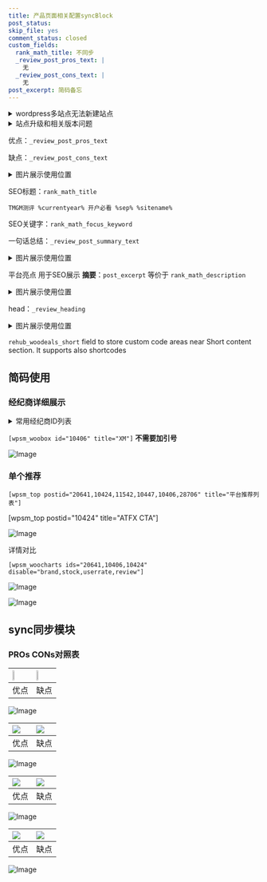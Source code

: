 ```yaml
---
title: 产品页面相关配置syncBlock
post_status: 
skip_file: yes
comment_status: closed
custom_fields:
  rank_math_title: 不同步
  _review_post_pros_text: |
    无
  _review_post_cons_text: |
    无
post_excerpt: 简码备忘
---
```

<details><summary>wordpress多站点无法新建站点</summary>

<li>和报错需要清理cookies一样的原因</li>
<li>wp-config.php里面<code>define( 'SUBDOMAIN_INSTALL', false );//子域名安装</code></li>
<li>新建子站点是用<code>define( 'SUBDOMAIN_INSTALL', true);//子域名安装</code> 完成以后，改成<code>false</code></li>
</details>

<details><summary>站点升级和相关版本问题</summary>

<p>wordpress：5.9.9
woocommerce：7.5.1
出现问题的地方：主题选项里面>><strong>Product layout >>compact style</strong></p>
<p>如何出现没有用过的字段 导致无法保存。先导出配置 然后进行修改，后面再次恢复即可。</p>
<p>出现部分字段无法显示时，需要返回默认布局后，对产品进行保存就好了。</p>
<p></p>
</details>

优点：`_review_post_pros_text`

缺点：`_review_post_cons_text`

<details><summary>图片展示使用位置</summary>

<img src="https://prod-files-secure.s3.us-west-2.amazonaws.com/39ed1227-6d7d-4570-be36-9ccd4a2c4241/f51d3d83-55d4-4bdf-9604-f37ec77ab556/Untitled.png?X-Amz-Algorithm=AWS4-HMAC-SHA256&X-Amz-Content-Sha256=UNSIGNED-PAYLOAD&X-Amz-Credential=ASIAZI2LB466YKMAXNDD%2F20251028%2Fus-west-2%2Fs3%2Faws4_request&X-Amz-Date=20251028T105518Z&X-Amz-Expires=3600&X-Amz-Security-Token=IQoJb3JpZ2luX2VjEAIaCXVzLXdlc3QtMiJHMEUCIQDRO%2F7mGdJL0MzD7b4m3vPYfTews%2FVxxhjzEthYdKimdQIgc%2F0soIkzaTAuyO0VtkqA68X9TOBC2dXazPG2qz4JC%2FkqiAQIu%2F%2F%2F%2F%2F%2F%2F%2F%2F%2F%2FARAAGgw2Mzc0MjMxODM4MDUiDDdKO5hscZ1a2lwTFircA2d5C3bV6Co9n3dPux6jfrQjgBUTpuZuACcOL4nyleqhmuuu%2BvXw%2FSvm%2BgFGCYFbNZe1cacrlKx98Pddltu2JrSOpZOPdC1H%2BjCuuz1d%2BOVwX6DUTnSZcW2edPzr7l%2Fj2oXG%2B1dquUf%2FyDB5HCKBjPYL8wa9%2Bpa%2BJnn519N3Kpw%2Bg9mtFbiP9nJ5ItCgm5DHS5WSl1KpvVaPQAoaC9V1LWMGbnvF2wbc7tiQvicF5I8fe7YAUWaGoaoVtikOYorf%2B%2BI06j29fqNV%2FHkPTq75lFDoZVDRkJTvHruf987AmD4HgYCfNZM4kh7CUhCdDzfJyDyR1n0bSYKhuLJ3YBiTYnLJf0MTpG6aukjSA146BQe67DFLOhuBMOQplMbd8Ll7Ff2QS469N2Q11vBNlpbYfUmVR1%2FDVW47Exr7peZOu4MTHBa0O7WbGDaVRA8SUQG7TsVUliezmQW9uuiyPrGrRqh%2FdCVrigcPOvWg%2BUWZUDXhVXF1O4qKM949WEpcJzMouxurEh6Ts8tJRsDJn1TeqwErONwYzs058eC5S%2Fc89NL2GNF2tQNlWgtTy6PM0CxB5lDobDW4QJiC%2F9ynERINFe8mTezYWRLySr6ontgdcgvsu3rKxjvSXITGU8BfMN2ngsgGOqUBFFLelcen3BvCpRq6EnTQd7rQyyCs8rlL6LT8akYfmd34vu%2BLtzA5CmDN9NF2bUfU9DwJJlIYxI3XQwkD4cbR3paMCwjif6a8YGGo0o7%2BlDqelPX8ZS3c1zM5VEO%2FRr5YCOQfXtCwMACbAw4kiyUwadNV0VrWgr2HZX6EYruSl1mbXlqcILgURJK4VuNYqGM82%2B7tZGjzoCU7REhdxkCwbGujaG3i&X-Amz-Signature=3b588010b5cdda052c0f6037b45f203035ddae7ec7c5af737c1b330c8b3dbbf7&X-Amz-SignedHeaders=host&x-amz-checksum-mode=ENABLED&x-id=GetObject" alt="Image">
</details>

SEO标题：`rank_math_title`

`TMGM测评 %currentyear% 开户必看 %sep% %sitename%`

SEO关键字：`rank_math_focus_keyword`

一句话总结：`_review_post_summary_text`

<details><summary>图片展示使用位置</summary>

<img src="https://prod-files-secure.s3.us-west-2.amazonaws.com/39ed1227-6d7d-4570-be36-9ccd4a2c4241/4b96a922-296c-4f4e-8630-d1c870cbce01/Untitled.png?X-Amz-Algorithm=AWS4-HMAC-SHA256&X-Amz-Content-Sha256=UNSIGNED-PAYLOAD&X-Amz-Credential=ASIAZI2LB4667WO7XBIR%2F20251028%2Fus-west-2%2Fs3%2Faws4_request&X-Amz-Date=20251028T105518Z&X-Amz-Expires=3600&X-Amz-Security-Token=IQoJb3JpZ2luX2VjEAIaCXVzLXdlc3QtMiJHMEUCICCD7dP2Va%2FKiVdIK0DSTjFEaaU3oXp6nVwDiCf4ayPrAiEAsYtC1RHLktHZLIRV6qec4IcKpD0BnqNt6ZIYqwJlUTMqiAQIu%2F%2F%2F%2F%2F%2F%2F%2F%2F%2F%2FARAAGgw2Mzc0MjMxODM4MDUiDDnCD8nsw%2BJSMRFTHyrcA1lo0tpHiXEJXC3bQofRNomb4tDCSUfZpxQETuvCVyGax8kxAb3oHClRJTAx1agDlhGqQtirXTslHZxld6JN5xGx7jF96S9%2Fa4MIst7%2BSvnZHD%2F478H7uuqAHZnZfZUZF%2F%2BJvNGUKpLIBhWMxX7bQNoX7gpGvOZOyn51ZBuQyH8G7Ga2SkD1Kqa3iopVoXzfdwz2Az7cJf06DOI%2BpVgcbg5dX5JawO26Qgkn7Ad27I7Evz8tbV7YXBgydBtlLH992RGYizG%2BNtIJcQgeIsbDQcq5Ep%2Bwg9DiNKFN4rbrysJjmpRh%2F9cOA5EffUXEVFTATqJmq1f8B1lciKvEe68CHwY0uHFddQIHGcSyN9Lho9jOiv4%2BiNR9LXOZXciASjy0f59NXFsFHt%2BQzYivVfKhxyjDtInJjQAxqucUzti9QibMAZVC%2BRacaMaSQwPoIgfQzTWmQAbhQAqL%2F1j7yoFlSCB11zSXEoGCmR8I27%2FDhPD5uJquIZpbKUEimU3BvkDPNG4UwQvQW32ZgFmcyDx3u528yP5zvbNFWyQrmOSOhIo5E12Rr56RNiJKbk8khF%2FRH2EnWmIB5olZ5%2FjsDmKjUUEm97P5k6mfxm%2B59iJoBKYBbjLhs%2F9yhmdBJRHxMMSngsgGOqUBuN%2FlOUazw%2FgvmMz6ThpTNGCsyAbCiEIqC4SPdUZ8DzD3qBpW73gZuOTVeArgGAfF%2FXz36Nm2DScY7nwVyUNb4AfMuFrq62M1dqwJLnhxiLzn%2BOEkQbuyWxKUzeNHNCalzCMFp9KSBQ1dDX9Hc%2BS5zBOCi2hycg4XDqUTYzDEhCeTRlV17JOKx2OwEJWTWJ1UVNJt8ma7fYmsMeaMYUP7TRtnKbOD&X-Amz-Signature=ae00a65c0729b6f5be427089988a8c4e77b3cb8c7d09ed3adac16e1326e2be3e&X-Amz-SignedHeaders=host&x-amz-checksum-mode=ENABLED&x-id=GetObject" alt="Image">
</details>

平台亮点 用于SEO展示 **摘要**：`post_excerpt`  等价于 `rank_math_description`

<details><summary>图片展示使用位置</summary>

<img src="https://prod-files-secure.s3.us-west-2.amazonaws.com/39ed1227-6d7d-4570-be36-9ccd4a2c4241/1ee11f63-b60a-4dfe-a7a7-d58ff23b5d88/Untitled.png?X-Amz-Algorithm=AWS4-HMAC-SHA256&X-Amz-Content-Sha256=UNSIGNED-PAYLOAD&X-Amz-Credential=ASIAZI2LB466RTAVM7I4%2F20251028%2Fus-west-2%2Fs3%2Faws4_request&X-Amz-Date=20251028T105519Z&X-Amz-Expires=3600&X-Amz-Security-Token=IQoJb3JpZ2luX2VjEAIaCXVzLXdlc3QtMiJHMEUCIAZESTyeFRQGhPBclTT5iJAsfifP1NtzJw2IYAxI%2FT89AiEAnYATBE%2FWUx2Tb7PQ4LuNZr8EDGEeLH1U1T%2FIGDvkbE8qiAQIu%2F%2F%2F%2F%2F%2F%2F%2F%2F%2F%2FARAAGgw2Mzc0MjMxODM4MDUiDEVsIWW4hc5FusX0LircA0TCd1cRuY5tCFA8Ir7SQOFRel2RK6RkbuSchMvOo%2FTmAJNit%2F20rR55aOwGI76epjlyT0%2BEpqshvFHyhEbNiy4BXo4bbat2Zh3HWFaJAIkiQQPCZJhYDXvlXIo4jDXbwuHNSMPpRtLXxxi2BHd%2BL%2Fu1ikE3mL5lzlvIz1nvsV9pyGjrf2fN%2FwmeVU6zhF1HVwWvHNf9ZEPkmflaHFnj9134DuumRn8DbXq5fTrTFXgpguhRuZh%2FTR89b03iIRt2Zzz3IbEOdBoE0Jx7R8%2FgrFvHd2fzUfN0F%2BYiMFZRzwKJKN%2FNySX53bErqPhJbIhw3s%2FCOmqTXeY5z%2F8CabUGMMFCt25pECZUGqXpsrFq08EM%2FiTQkgiqyUMAM9EhDamyvBdnqL536njDOoKrbEbOkqmNv%2FRHLWv215uwjv2ONi%2F1Ibg01FG%2BAxyBq%2FjiukA83Mc11Mx%2FioeqRweix5jAAsuX5Y4WiaUFhkVH3mk0cT1eyrDtS%2F7wxpfw0NIyHePrmR6cQPf2nDDpB3mVhTwWr5cG8kKu2gsWKZDUvMETi940vgzz6AVnLsleXs03FuItTnpwtpubT9xINbNgtWd8ehjnb4PmxwYpnR3jFW6hOYywY%2BHBtLXwc4szF312MNmngsgGOqUB38jwZ45gxNO1KckXwT0otxeM6en%2FJy9VmGQy8d0xXGCKQCRlzdzRhDSP%2BLI%2BNXVvRixRLNKIfgksQVmz%2FFJv%2FqGVfuBhtxQTvVpmdVAmGLFkP9nhkpW76XJIm0mY0sjRGnvKx28f6rDBb%2Fd%2Fm0JqejlRmIsgTCxt9tdlPwWnrAji5BY6H%2F9AqNKO88uAifRl1VeJHuVnhjP2cHlyfi%2BA%2FBwtSumU&X-Amz-Signature=e884d595d5cd225a46b1aa81116821bb4448e095d4a87dcc39ef5dfe77d2f465&X-Amz-SignedHeaders=host&x-amz-checksum-mode=ENABLED&x-id=GetObject" alt="Image">
<img src="https://prod-files-secure.s3.us-west-2.amazonaws.com/39ed1227-6d7d-4570-be36-9ccd4a2c4241/ad4118b5-78d8-4fbe-801e-3b29b5d99c01/Untitled.png?X-Amz-Algorithm=AWS4-HMAC-SHA256&X-Amz-Content-Sha256=UNSIGNED-PAYLOAD&X-Amz-Credential=ASIAZI2LB466RTAVM7I4%2F20251028%2Fus-west-2%2Fs3%2Faws4_request&X-Amz-Date=20251028T105519Z&X-Amz-Expires=3600&X-Amz-Security-Token=IQoJb3JpZ2luX2VjEAIaCXVzLXdlc3QtMiJHMEUCIAZESTyeFRQGhPBclTT5iJAsfifP1NtzJw2IYAxI%2FT89AiEAnYATBE%2FWUx2Tb7PQ4LuNZr8EDGEeLH1U1T%2FIGDvkbE8qiAQIu%2F%2F%2F%2F%2F%2F%2F%2F%2F%2F%2FARAAGgw2Mzc0MjMxODM4MDUiDEVsIWW4hc5FusX0LircA0TCd1cRuY5tCFA8Ir7SQOFRel2RK6RkbuSchMvOo%2FTmAJNit%2F20rR55aOwGI76epjlyT0%2BEpqshvFHyhEbNiy4BXo4bbat2Zh3HWFaJAIkiQQPCZJhYDXvlXIo4jDXbwuHNSMPpRtLXxxi2BHd%2BL%2Fu1ikE3mL5lzlvIz1nvsV9pyGjrf2fN%2FwmeVU6zhF1HVwWvHNf9ZEPkmflaHFnj9134DuumRn8DbXq5fTrTFXgpguhRuZh%2FTR89b03iIRt2Zzz3IbEOdBoE0Jx7R8%2FgrFvHd2fzUfN0F%2BYiMFZRzwKJKN%2FNySX53bErqPhJbIhw3s%2FCOmqTXeY5z%2F8CabUGMMFCt25pECZUGqXpsrFq08EM%2FiTQkgiqyUMAM9EhDamyvBdnqL536njDOoKrbEbOkqmNv%2FRHLWv215uwjv2ONi%2F1Ibg01FG%2BAxyBq%2FjiukA83Mc11Mx%2FioeqRweix5jAAsuX5Y4WiaUFhkVH3mk0cT1eyrDtS%2F7wxpfw0NIyHePrmR6cQPf2nDDpB3mVhTwWr5cG8kKu2gsWKZDUvMETi940vgzz6AVnLsleXs03FuItTnpwtpubT9xINbNgtWd8ehjnb4PmxwYpnR3jFW6hOYywY%2BHBtLXwc4szF312MNmngsgGOqUB38jwZ45gxNO1KckXwT0otxeM6en%2FJy9VmGQy8d0xXGCKQCRlzdzRhDSP%2BLI%2BNXVvRixRLNKIfgksQVmz%2FFJv%2FqGVfuBhtxQTvVpmdVAmGLFkP9nhkpW76XJIm0mY0sjRGnvKx28f6rDBb%2Fd%2Fm0JqejlRmIsgTCxt9tdlPwWnrAji5BY6H%2F9AqNKO88uAifRl1VeJHuVnhjP2cHlyfi%2BA%2FBwtSumU&X-Amz-Signature=96e7543b73be617c7b101f7bf53c267e2c00488f9fa076c1468608f6c7a4916a&X-Amz-SignedHeaders=host&x-amz-checksum-mode=ENABLED&x-id=GetObject" alt="Image">
<img src="https://prod-files-secure.s3.us-west-2.amazonaws.com/39ed1227-6d7d-4570-be36-9ccd4a2c4241/a38cf7c9-a79c-4b64-9e94-13589fe0758b/Untitled.png?X-Amz-Algorithm=AWS4-HMAC-SHA256&X-Amz-Content-Sha256=UNSIGNED-PAYLOAD&X-Amz-Credential=ASIAZI2LB466RTAVM7I4%2F20251028%2Fus-west-2%2Fs3%2Faws4_request&X-Amz-Date=20251028T105519Z&X-Amz-Expires=3600&X-Amz-Security-Token=IQoJb3JpZ2luX2VjEAIaCXVzLXdlc3QtMiJHMEUCIAZESTyeFRQGhPBclTT5iJAsfifP1NtzJw2IYAxI%2FT89AiEAnYATBE%2FWUx2Tb7PQ4LuNZr8EDGEeLH1U1T%2FIGDvkbE8qiAQIu%2F%2F%2F%2F%2F%2F%2F%2F%2F%2F%2FARAAGgw2Mzc0MjMxODM4MDUiDEVsIWW4hc5FusX0LircA0TCd1cRuY5tCFA8Ir7SQOFRel2RK6RkbuSchMvOo%2FTmAJNit%2F20rR55aOwGI76epjlyT0%2BEpqshvFHyhEbNiy4BXo4bbat2Zh3HWFaJAIkiQQPCZJhYDXvlXIo4jDXbwuHNSMPpRtLXxxi2BHd%2BL%2Fu1ikE3mL5lzlvIz1nvsV9pyGjrf2fN%2FwmeVU6zhF1HVwWvHNf9ZEPkmflaHFnj9134DuumRn8DbXq5fTrTFXgpguhRuZh%2FTR89b03iIRt2Zzz3IbEOdBoE0Jx7R8%2FgrFvHd2fzUfN0F%2BYiMFZRzwKJKN%2FNySX53bErqPhJbIhw3s%2FCOmqTXeY5z%2F8CabUGMMFCt25pECZUGqXpsrFq08EM%2FiTQkgiqyUMAM9EhDamyvBdnqL536njDOoKrbEbOkqmNv%2FRHLWv215uwjv2ONi%2F1Ibg01FG%2BAxyBq%2FjiukA83Mc11Mx%2FioeqRweix5jAAsuX5Y4WiaUFhkVH3mk0cT1eyrDtS%2F7wxpfw0NIyHePrmR6cQPf2nDDpB3mVhTwWr5cG8kKu2gsWKZDUvMETi940vgzz6AVnLsleXs03FuItTnpwtpubT9xINbNgtWd8ehjnb4PmxwYpnR3jFW6hOYywY%2BHBtLXwc4szF312MNmngsgGOqUB38jwZ45gxNO1KckXwT0otxeM6en%2FJy9VmGQy8d0xXGCKQCRlzdzRhDSP%2BLI%2BNXVvRixRLNKIfgksQVmz%2FFJv%2FqGVfuBhtxQTvVpmdVAmGLFkP9nhkpW76XJIm0mY0sjRGnvKx28f6rDBb%2Fd%2Fm0JqejlRmIsgTCxt9tdlPwWnrAji5BY6H%2F9AqNKO88uAifRl1VeJHuVnhjP2cHlyfi%2BA%2FBwtSumU&X-Amz-Signature=1262db83cb09c41a14fb05c8c2b57a39468763a9019c9b2e6e0ed4121a9c309b&X-Amz-SignedHeaders=host&x-amz-checksum-mode=ENABLED&x-id=GetObject" alt="Image">
<img src="https://prod-files-secure.s3.us-west-2.amazonaws.com/39ed1227-6d7d-4570-be36-9ccd4a2c4241/7da6fc1e-d2ac-42ae-8c75-cb5749aa18f6/Untitled.png?X-Amz-Algorithm=AWS4-HMAC-SHA256&X-Amz-Content-Sha256=UNSIGNED-PAYLOAD&X-Amz-Credential=ASIAZI2LB466RTAVM7I4%2F20251028%2Fus-west-2%2Fs3%2Faws4_request&X-Amz-Date=20251028T105519Z&X-Amz-Expires=3600&X-Amz-Security-Token=IQoJb3JpZ2luX2VjEAIaCXVzLXdlc3QtMiJHMEUCIAZESTyeFRQGhPBclTT5iJAsfifP1NtzJw2IYAxI%2FT89AiEAnYATBE%2FWUx2Tb7PQ4LuNZr8EDGEeLH1U1T%2FIGDvkbE8qiAQIu%2F%2F%2F%2F%2F%2F%2F%2F%2F%2F%2FARAAGgw2Mzc0MjMxODM4MDUiDEVsIWW4hc5FusX0LircA0TCd1cRuY5tCFA8Ir7SQOFRel2RK6RkbuSchMvOo%2FTmAJNit%2F20rR55aOwGI76epjlyT0%2BEpqshvFHyhEbNiy4BXo4bbat2Zh3HWFaJAIkiQQPCZJhYDXvlXIo4jDXbwuHNSMPpRtLXxxi2BHd%2BL%2Fu1ikE3mL5lzlvIz1nvsV9pyGjrf2fN%2FwmeVU6zhF1HVwWvHNf9ZEPkmflaHFnj9134DuumRn8DbXq5fTrTFXgpguhRuZh%2FTR89b03iIRt2Zzz3IbEOdBoE0Jx7R8%2FgrFvHd2fzUfN0F%2BYiMFZRzwKJKN%2FNySX53bErqPhJbIhw3s%2FCOmqTXeY5z%2F8CabUGMMFCt25pECZUGqXpsrFq08EM%2FiTQkgiqyUMAM9EhDamyvBdnqL536njDOoKrbEbOkqmNv%2FRHLWv215uwjv2ONi%2F1Ibg01FG%2BAxyBq%2FjiukA83Mc11Mx%2FioeqRweix5jAAsuX5Y4WiaUFhkVH3mk0cT1eyrDtS%2F7wxpfw0NIyHePrmR6cQPf2nDDpB3mVhTwWr5cG8kKu2gsWKZDUvMETi940vgzz6AVnLsleXs03FuItTnpwtpubT9xINbNgtWd8ehjnb4PmxwYpnR3jFW6hOYywY%2BHBtLXwc4szF312MNmngsgGOqUB38jwZ45gxNO1KckXwT0otxeM6en%2FJy9VmGQy8d0xXGCKQCRlzdzRhDSP%2BLI%2BNXVvRixRLNKIfgksQVmz%2FFJv%2FqGVfuBhtxQTvVpmdVAmGLFkP9nhkpW76XJIm0mY0sjRGnvKx28f6rDBb%2Fd%2Fm0JqejlRmIsgTCxt9tdlPwWnrAji5BY6H%2F9AqNKO88uAifRl1VeJHuVnhjP2cHlyfi%2BA%2FBwtSumU&X-Amz-Signature=ebd8c9213dd9b7ac436209a2dac1bf4f93671f7e7be7ca100003b44dc3d4dbc4&X-Amz-SignedHeaders=host&x-amz-checksum-mode=ENABLED&x-id=GetObject" alt="Image">
<img src="https://prod-files-secure.s3.us-west-2.amazonaws.com/39ed1227-6d7d-4570-be36-9ccd4a2c4241/7e97f40a-eaee-47f5-b2f9-475f96808fa7/Untitled.png?X-Amz-Algorithm=AWS4-HMAC-SHA256&X-Amz-Content-Sha256=UNSIGNED-PAYLOAD&X-Amz-Credential=ASIAZI2LB466RTAVM7I4%2F20251028%2Fus-west-2%2Fs3%2Faws4_request&X-Amz-Date=20251028T105519Z&X-Amz-Expires=3600&X-Amz-Security-Token=IQoJb3JpZ2luX2VjEAIaCXVzLXdlc3QtMiJHMEUCIAZESTyeFRQGhPBclTT5iJAsfifP1NtzJw2IYAxI%2FT89AiEAnYATBE%2FWUx2Tb7PQ4LuNZr8EDGEeLH1U1T%2FIGDvkbE8qiAQIu%2F%2F%2F%2F%2F%2F%2F%2F%2F%2F%2FARAAGgw2Mzc0MjMxODM4MDUiDEVsIWW4hc5FusX0LircA0TCd1cRuY5tCFA8Ir7SQOFRel2RK6RkbuSchMvOo%2FTmAJNit%2F20rR55aOwGI76epjlyT0%2BEpqshvFHyhEbNiy4BXo4bbat2Zh3HWFaJAIkiQQPCZJhYDXvlXIo4jDXbwuHNSMPpRtLXxxi2BHd%2BL%2Fu1ikE3mL5lzlvIz1nvsV9pyGjrf2fN%2FwmeVU6zhF1HVwWvHNf9ZEPkmflaHFnj9134DuumRn8DbXq5fTrTFXgpguhRuZh%2FTR89b03iIRt2Zzz3IbEOdBoE0Jx7R8%2FgrFvHd2fzUfN0F%2BYiMFZRzwKJKN%2FNySX53bErqPhJbIhw3s%2FCOmqTXeY5z%2F8CabUGMMFCt25pECZUGqXpsrFq08EM%2FiTQkgiqyUMAM9EhDamyvBdnqL536njDOoKrbEbOkqmNv%2FRHLWv215uwjv2ONi%2F1Ibg01FG%2BAxyBq%2FjiukA83Mc11Mx%2FioeqRweix5jAAsuX5Y4WiaUFhkVH3mk0cT1eyrDtS%2F7wxpfw0NIyHePrmR6cQPf2nDDpB3mVhTwWr5cG8kKu2gsWKZDUvMETi940vgzz6AVnLsleXs03FuItTnpwtpubT9xINbNgtWd8ehjnb4PmxwYpnR3jFW6hOYywY%2BHBtLXwc4szF312MNmngsgGOqUB38jwZ45gxNO1KckXwT0otxeM6en%2FJy9VmGQy8d0xXGCKQCRlzdzRhDSP%2BLI%2BNXVvRixRLNKIfgksQVmz%2FFJv%2FqGVfuBhtxQTvVpmdVAmGLFkP9nhkpW76XJIm0mY0sjRGnvKx28f6rDBb%2Fd%2Fm0JqejlRmIsgTCxt9tdlPwWnrAji5BY6H%2F9AqNKO88uAifRl1VeJHuVnhjP2cHlyfi%2BA%2FBwtSumU&X-Amz-Signature=33dd328bffa5e82ea9bc06e7c3cc2eb1e69748d96bcf25266d5f09fbc6387deb&X-Amz-SignedHeaders=host&x-amz-checksum-mode=ENABLED&x-id=GetObject" alt="Image">
</details>

head：`_review_heading`

<details><summary>图片展示使用位置</summary>

<img src="https://prod-files-secure.s3.us-west-2.amazonaws.com/39ed1227-6d7d-4570-be36-9ccd4a2c4241/3a4650ad-9887-415c-889a-edd51fa54f27/Untitled.png?X-Amz-Algorithm=AWS4-HMAC-SHA256&X-Amz-Content-Sha256=UNSIGNED-PAYLOAD&X-Amz-Credential=ASIAZI2LB466TKEM3CPN%2F20251028%2Fus-west-2%2Fs3%2Faws4_request&X-Amz-Date=20251028T105520Z&X-Amz-Expires=3600&X-Amz-Security-Token=IQoJb3JpZ2luX2VjEAIaCXVzLXdlc3QtMiJHMEUCIA0jXzbzcFQgd6EyKOYJr2VDCyLa1LRQExGluiJGHDJeAiEA1tkUzHSMZ1VuAaZgy2U%2F8b3dXnsPz2mSBJEYS9KjIMQqiAQIu%2F%2F%2F%2F%2F%2F%2F%2F%2F%2F%2FARAAGgw2Mzc0MjMxODM4MDUiDL1wydbJ6HdZ6ah3cCrcAwhk4AA%2Bl0r2VqFXLiArj2mDAHEPP%2FQ%2Bkd%2F86QmWZJUlxZFCOyughLjCTq4LB36IPWbKPzQFMBxvMqeiIkXXGyjm6Z5kiJ7dfk9qQGiEbdun%2FOWDwaQcz691Jm3g%2FA70EiXbF42yUzXBhIIrnq0xLMHcHkjgIE4yOM3whPV%2Fx56gaIBVftkZ0V99L0IMgcUOuQok4qIOiyVODqZ7TgtZfcRaDt5QcD7XJFFK7Lk6kb5CqwXyikh5CyZZwpQN9PTwCHak4vG6E3wbv53TluLK%2Bb7Vv7anwQycQLgj1A4qJQfycxwsGm0r3Fv735Z9dzbc%2F5dVwmsvmHgDcDN4ODirkhtwBhciJga%2FVYeeCujWBzWOvMFKh9JXJMLY83axrIiJGz23s6zRSsWjy%2BM9BU2GeDMoI0wjILZdLcbs9NRB8rqbJvzN33AUW92Ka7vIfzhWQax8OZneK0D3Ptz%2F3lXTjDu%2BtUA8R%2FTddWSRdm0BhBveysoBqTWyoa10f0WqV8wXRr2%2BdHDgHxn7%2BSw%2FhgLhilalTc680LOZS4eXSmrDwJGaYr6jwIAn6Eg%2BaXw3Fj3tbiuVbQYJBFOg2iA5ie9L%2BsL57QRUyDwwJ0Rk0F%2FKbnOYcGMmSPglnIw5FqX3MMSngsgGOqUBk8Gcw2%2BVyU8I%2B2C%2BQ6d4cZdmGDb9XfQCzWIM%2BlRb3oy9w%2BoFlhvPmXWkCJEJ%2BwiaM69AqMryVgLdoKGBQz69FLDAJAy6FnfvcctPc1%2FXh1IGaf6ZKmnb1qtJ%2FEOXIho3Coj7AZsaFkmUfqTgzhij5RsyGXcBkOQ3%2BMknmcp8T7uRCtTO2cO8Ru97fHMDO3lSPlE2Gr8TzJj4jUcWik2IfdT1SMzy&X-Amz-Signature=cabcadb06481276b1db505897e104646275bce4e76ce993ebcc1fdba900e6d11&X-Amz-SignedHeaders=host&x-amz-checksum-mode=ENABLED&x-id=GetObject" alt="Image">
</details>

`rehub_woodeals_short`	field to store custom code areas near Short content section. It supports also shortcodes



## 简码使用

### 经纪商详细展示

<details><summary>常用经纪商ID列表</summary>

<pre><code class="php">嘉盛 ===> 20641  [wpsm_woobox id="20641" title="嘉盛"]
易信easymarkets ===> 11542  [wpsm_woobox id="11542" title="易信easymarkets"]
ATFX外汇 ===> 10424  [wpsm_woobox id="10424" title="ATFX"]
XM ===> 10406  [wpsm_woobox id="10406" title="XM"]
TMGM ===> 29622  [wpsm_woobox id="29622" title="TMGM"]
HYCM ===> 10447  [wpsm_woobox id="10447" title="HYCM"]
fpmarkets澳福外汇 ===> 20639  [wpsm_woobox id="20639" title="fpmarkets澳福外汇"]</code></pre>
</details>

`[wpsm_woobox id="10406" title="XM"]` **不需要加引号**

![Image](https://prod-files-secure.s3.us-west-2.amazonaws.com/39ed1227-6d7d-4570-be36-9ccd4a2c4241/4f898f9d-0fa7-4e43-acd3-ac6bc7be575a/Untitled.png?X-Amz-Algorithm=AWS4-HMAC-SHA256&X-Amz-Content-Sha256=UNSIGNED-PAYLOAD&X-Amz-Credential=ASIAZI2LB466ZUNV5VP2%2F20251028%2Fus-west-2%2Fs3%2Faws4_request&X-Amz-Date=20251028T105516Z&X-Amz-Expires=3600&X-Amz-Security-Token=IQoJb3JpZ2luX2VjEAIaCXVzLXdlc3QtMiJGMEQCIEflSsFiCIq%2BrNh7F9Wt6WTzEBNZcdoOK4EVBNrk6l2zAiARApWdAzfMzjIOUdKb6tD6V3PZ7RJh0rKjneoBTRYcNiqIBAi7%2F%2F%2F%2F%2F%2F%2F%2F%2F%2F8BEAAaDDYzNzQyMzE4MzgwNSIMXeRi7%2F%2FqUPOz0eePKtwD49mPtrEFQB5RNaL%2Ft75XWmt%2F75HVANW3qk60GXIEqds5LzGVtHy9Yof9x3HZc29FmtP14QjgztnS%2BRqazSL4Hhp3rbvLWVNb040jolS7LGALVb3VzJ9Av8oHcc4S4kKRyiNeHE3%2FI4iWIAE1ttx%2FoIvhwwRIzLDuTCLAdXli1oSYcRRmk8SWKWzLm6e%2FFIOwKpC2lFSROj7LB%2F0JCs98%2Bv5Wjq6yZg07EiXXXr4gqccywS4YyjpPrHPDw42eXE4gGz9xRPczkr5wKVGql8EtmcBvL1Cv87w%2Fns%2FvdtiBq94D2RFVmeyvMOubbpMc%2FobM8f12YAcss8wac0FfLS6ECC43ItPrLj7bwQgRrOmOsjZiS1W2AcmE%2B2TYjeMP1jzTwyHLehNMmA%2FlaJTfbxV8iYhcKNbynKLs7rand%2F3HoleeR1TExGyjm05oT%2FOdYpv0N%2F5gdcE5EIZfE5%2FRQagKAjIGjcVsz%2BgWWpiFU01Ak6DtKN69xLHXmMfiWXNgaHnyI0M3OKuOOaVbcvTP%2Fwiv9Ia0l9aho14rh9x%2BvuwyweBh8d8sxcbqCX5pb%2BBQisSEaflDQ60NHCi5cZZR1gYqlypLTq2NhDYIH%2FJ8FQtYt%2BvLYr4leIwQDaNPst0w4qeCyAY6pgH41bC%2B0u9EUQ2V4vUKrl0BmZLJ8MkpZOXz8BS2ZjqW0xOKlx6KFmwAQfYKiuss4Zxm3RbJ5QaK7mJ6iS4C5LJrCj4w0ePNC9MrovRQFQTGNhk7GTS8yvrwd9DOKcVZcRA%2FP5Fq2geKJscXpExeOZ3Ukz3oDEcZ854ErkujLNMGC%2FDhVUXviCT7T%2F9ODw7cM3qXdcRGSU7WIIB1yL2JlaJyjSycFQcr&X-Amz-Signature=e2180f57a36f79f9bda547f70aac13a9f7badd7875bc3bda1443b2fa3238730b&X-Amz-SignedHeaders=host&x-amz-checksum-mode=ENABLED&x-id=GetObject)

### 单个推荐
`[wpsm_top postid="20641,10424,11542,10447,10406,28706" title="平台推荐列表"]`

[wpsm_top postid="10424" title="ATFX CTA"]

![Image](https://prod-files-secure.s3.us-west-2.amazonaws.com/39ed1227-6d7d-4570-be36-9ccd4a2c4241/5ac620dc-51a8-48b6-b55d-91f47299193c/Untitled.png?X-Amz-Algorithm=AWS4-HMAC-SHA256&X-Amz-Content-Sha256=UNSIGNED-PAYLOAD&X-Amz-Credential=ASIAZI2LB466ZUNV5VP2%2F20251028%2Fus-west-2%2Fs3%2Faws4_request&X-Amz-Date=20251028T105516Z&X-Amz-Expires=3600&X-Amz-Security-Token=IQoJb3JpZ2luX2VjEAIaCXVzLXdlc3QtMiJGMEQCIEflSsFiCIq%2BrNh7F9Wt6WTzEBNZcdoOK4EVBNrk6l2zAiARApWdAzfMzjIOUdKb6tD6V3PZ7RJh0rKjneoBTRYcNiqIBAi7%2F%2F%2F%2F%2F%2F%2F%2F%2F%2F8BEAAaDDYzNzQyMzE4MzgwNSIMXeRi7%2F%2FqUPOz0eePKtwD49mPtrEFQB5RNaL%2Ft75XWmt%2F75HVANW3qk60GXIEqds5LzGVtHy9Yof9x3HZc29FmtP14QjgztnS%2BRqazSL4Hhp3rbvLWVNb040jolS7LGALVb3VzJ9Av8oHcc4S4kKRyiNeHE3%2FI4iWIAE1ttx%2FoIvhwwRIzLDuTCLAdXli1oSYcRRmk8SWKWzLm6e%2FFIOwKpC2lFSROj7LB%2F0JCs98%2Bv5Wjq6yZg07EiXXXr4gqccywS4YyjpPrHPDw42eXE4gGz9xRPczkr5wKVGql8EtmcBvL1Cv87w%2Fns%2FvdtiBq94D2RFVmeyvMOubbpMc%2FobM8f12YAcss8wac0FfLS6ECC43ItPrLj7bwQgRrOmOsjZiS1W2AcmE%2B2TYjeMP1jzTwyHLehNMmA%2FlaJTfbxV8iYhcKNbynKLs7rand%2F3HoleeR1TExGyjm05oT%2FOdYpv0N%2F5gdcE5EIZfE5%2FRQagKAjIGjcVsz%2BgWWpiFU01Ak6DtKN69xLHXmMfiWXNgaHnyI0M3OKuOOaVbcvTP%2Fwiv9Ia0l9aho14rh9x%2BvuwyweBh8d8sxcbqCX5pb%2BBQisSEaflDQ60NHCi5cZZR1gYqlypLTq2NhDYIH%2FJ8FQtYt%2BvLYr4leIwQDaNPst0w4qeCyAY6pgH41bC%2B0u9EUQ2V4vUKrl0BmZLJ8MkpZOXz8BS2ZjqW0xOKlx6KFmwAQfYKiuss4Zxm3RbJ5QaK7mJ6iS4C5LJrCj4w0ePNC9MrovRQFQTGNhk7GTS8yvrwd9DOKcVZcRA%2FP5Fq2geKJscXpExeOZ3Ukz3oDEcZ854ErkujLNMGC%2FDhVUXviCT7T%2F9ODw7cM3qXdcRGSU7WIIB1yL2JlaJyjSycFQcr&X-Amz-Signature=9baa9fc78ec13100bd289f822a44bbe5ae8fa4e8c7a2c7eec7090d802abf61b8&X-Amz-SignedHeaders=host&x-amz-checksum-mode=ENABLED&x-id=GetObject)

详情对比

`[wpsm_woocharts ids="20641,10406,10424" disable="brand,stock,userrate,review"]`

![Image](https://prod-files-secure.s3.us-west-2.amazonaws.com/39ed1227-6d7d-4570-be36-9ccd4a2c4241/bf3ba45f-b9f3-4295-8aef-b4a495fd25f4/Untitled.png?X-Amz-Algorithm=AWS4-HMAC-SHA256&X-Amz-Content-Sha256=UNSIGNED-PAYLOAD&X-Amz-Credential=ASIAZI2LB466ZUNV5VP2%2F20251028%2Fus-west-2%2Fs3%2Faws4_request&X-Amz-Date=20251028T105516Z&X-Amz-Expires=3600&X-Amz-Security-Token=IQoJb3JpZ2luX2VjEAIaCXVzLXdlc3QtMiJGMEQCIEflSsFiCIq%2BrNh7F9Wt6WTzEBNZcdoOK4EVBNrk6l2zAiARApWdAzfMzjIOUdKb6tD6V3PZ7RJh0rKjneoBTRYcNiqIBAi7%2F%2F%2F%2F%2F%2F%2F%2F%2F%2F8BEAAaDDYzNzQyMzE4MzgwNSIMXeRi7%2F%2FqUPOz0eePKtwD49mPtrEFQB5RNaL%2Ft75XWmt%2F75HVANW3qk60GXIEqds5LzGVtHy9Yof9x3HZc29FmtP14QjgztnS%2BRqazSL4Hhp3rbvLWVNb040jolS7LGALVb3VzJ9Av8oHcc4S4kKRyiNeHE3%2FI4iWIAE1ttx%2FoIvhwwRIzLDuTCLAdXli1oSYcRRmk8SWKWzLm6e%2FFIOwKpC2lFSROj7LB%2F0JCs98%2Bv5Wjq6yZg07EiXXXr4gqccywS4YyjpPrHPDw42eXE4gGz9xRPczkr5wKVGql8EtmcBvL1Cv87w%2Fns%2FvdtiBq94D2RFVmeyvMOubbpMc%2FobM8f12YAcss8wac0FfLS6ECC43ItPrLj7bwQgRrOmOsjZiS1W2AcmE%2B2TYjeMP1jzTwyHLehNMmA%2FlaJTfbxV8iYhcKNbynKLs7rand%2F3HoleeR1TExGyjm05oT%2FOdYpv0N%2F5gdcE5EIZfE5%2FRQagKAjIGjcVsz%2BgWWpiFU01Ak6DtKN69xLHXmMfiWXNgaHnyI0M3OKuOOaVbcvTP%2Fwiv9Ia0l9aho14rh9x%2BvuwyweBh8d8sxcbqCX5pb%2BBQisSEaflDQ60NHCi5cZZR1gYqlypLTq2NhDYIH%2FJ8FQtYt%2BvLYr4leIwQDaNPst0w4qeCyAY6pgH41bC%2B0u9EUQ2V4vUKrl0BmZLJ8MkpZOXz8BS2ZjqW0xOKlx6KFmwAQfYKiuss4Zxm3RbJ5QaK7mJ6iS4C5LJrCj4w0ePNC9MrovRQFQTGNhk7GTS8yvrwd9DOKcVZcRA%2FP5Fq2geKJscXpExeOZ3Ukz3oDEcZ854ErkujLNMGC%2FDhVUXviCT7T%2F9ODw7cM3qXdcRGSU7WIIB1yL2JlaJyjSycFQcr&X-Amz-Signature=8765ebe595ad14747a9e2e07af78dd54b4414aad78021fc01e4de2e404a0fa5d&X-Amz-SignedHeaders=host&x-amz-checksum-mode=ENABLED&x-id=GetObject)

![Image](https://prod-files-secure.s3.us-west-2.amazonaws.com/39ed1227-6d7d-4570-be36-9ccd4a2c4241/30bc56ef-f383-4b48-9768-2ebc9e436ec0/Untitled.png?X-Amz-Algorithm=AWS4-HMAC-SHA256&X-Amz-Content-Sha256=UNSIGNED-PAYLOAD&X-Amz-Credential=ASIAZI2LB466ZUNV5VP2%2F20251028%2Fus-west-2%2Fs3%2Faws4_request&X-Amz-Date=20251028T105516Z&X-Amz-Expires=3600&X-Amz-Security-Token=IQoJb3JpZ2luX2VjEAIaCXVzLXdlc3QtMiJGMEQCIEflSsFiCIq%2BrNh7F9Wt6WTzEBNZcdoOK4EVBNrk6l2zAiARApWdAzfMzjIOUdKb6tD6V3PZ7RJh0rKjneoBTRYcNiqIBAi7%2F%2F%2F%2F%2F%2F%2F%2F%2F%2F8BEAAaDDYzNzQyMzE4MzgwNSIMXeRi7%2F%2FqUPOz0eePKtwD49mPtrEFQB5RNaL%2Ft75XWmt%2F75HVANW3qk60GXIEqds5LzGVtHy9Yof9x3HZc29FmtP14QjgztnS%2BRqazSL4Hhp3rbvLWVNb040jolS7LGALVb3VzJ9Av8oHcc4S4kKRyiNeHE3%2FI4iWIAE1ttx%2FoIvhwwRIzLDuTCLAdXli1oSYcRRmk8SWKWzLm6e%2FFIOwKpC2lFSROj7LB%2F0JCs98%2Bv5Wjq6yZg07EiXXXr4gqccywS4YyjpPrHPDw42eXE4gGz9xRPczkr5wKVGql8EtmcBvL1Cv87w%2Fns%2FvdtiBq94D2RFVmeyvMOubbpMc%2FobM8f12YAcss8wac0FfLS6ECC43ItPrLj7bwQgRrOmOsjZiS1W2AcmE%2B2TYjeMP1jzTwyHLehNMmA%2FlaJTfbxV8iYhcKNbynKLs7rand%2F3HoleeR1TExGyjm05oT%2FOdYpv0N%2F5gdcE5EIZfE5%2FRQagKAjIGjcVsz%2BgWWpiFU01Ak6DtKN69xLHXmMfiWXNgaHnyI0M3OKuOOaVbcvTP%2Fwiv9Ia0l9aho14rh9x%2BvuwyweBh8d8sxcbqCX5pb%2BBQisSEaflDQ60NHCi5cZZR1gYqlypLTq2NhDYIH%2FJ8FQtYt%2BvLYr4leIwQDaNPst0w4qeCyAY6pgH41bC%2B0u9EUQ2V4vUKrl0BmZLJ8MkpZOXz8BS2ZjqW0xOKlx6KFmwAQfYKiuss4Zxm3RbJ5QaK7mJ6iS4C5LJrCj4w0ePNC9MrovRQFQTGNhk7GTS8yvrwd9DOKcVZcRA%2FP5Fq2geKJscXpExeOZ3Ukz3oDEcZ854ErkujLNMGC%2FDhVUXviCT7T%2F9ODw7cM3qXdcRGSU7WIIB1yL2JlaJyjSycFQcr&X-Amz-Signature=27ea8bee6db605aba6131899114cede5bac960d0d5759dd5a581c37ef1e1dcb3&X-Amz-SignedHeaders=host&x-amz-checksum-mode=ENABLED&x-id=GetObject)

## sync同步模块

### PROs CONs对照表

| <img src="https://cdn.ifttt.fun/gh/jarlin8/OSS@main/icons/customize/pros.svg" height="auto" width="37.3%"> | <img src="https://cdn.ifttt.fun/gh/jarlin8/OSS@main/icons/customize/cons.svg" height="auto" width="28.8%"> |
| :--- | :--- |
| 优点 | 缺点 |

![Image](https://prod-files-secure.s3.us-west-2.amazonaws.com/39ed1227-6d7d-4570-be36-9ccd4a2c4241/8742b755-dfb5-4004-9a5f-d6e561664bd8/Untitled.png?X-Amz-Algorithm=AWS4-HMAC-SHA256&X-Amz-Content-Sha256=UNSIGNED-PAYLOAD&X-Amz-Credential=ASIAZI2LB466ZUNV5VP2%2F20251028%2Fus-west-2%2Fs3%2Faws4_request&X-Amz-Date=20251028T105516Z&X-Amz-Expires=3600&X-Amz-Security-Token=IQoJb3JpZ2luX2VjEAIaCXVzLXdlc3QtMiJGMEQCIEflSsFiCIq%2BrNh7F9Wt6WTzEBNZcdoOK4EVBNrk6l2zAiARApWdAzfMzjIOUdKb6tD6V3PZ7RJh0rKjneoBTRYcNiqIBAi7%2F%2F%2F%2F%2F%2F%2F%2F%2F%2F8BEAAaDDYzNzQyMzE4MzgwNSIMXeRi7%2F%2FqUPOz0eePKtwD49mPtrEFQB5RNaL%2Ft75XWmt%2F75HVANW3qk60GXIEqds5LzGVtHy9Yof9x3HZc29FmtP14QjgztnS%2BRqazSL4Hhp3rbvLWVNb040jolS7LGALVb3VzJ9Av8oHcc4S4kKRyiNeHE3%2FI4iWIAE1ttx%2FoIvhwwRIzLDuTCLAdXli1oSYcRRmk8SWKWzLm6e%2FFIOwKpC2lFSROj7LB%2F0JCs98%2Bv5Wjq6yZg07EiXXXr4gqccywS4YyjpPrHPDw42eXE4gGz9xRPczkr5wKVGql8EtmcBvL1Cv87w%2Fns%2FvdtiBq94D2RFVmeyvMOubbpMc%2FobM8f12YAcss8wac0FfLS6ECC43ItPrLj7bwQgRrOmOsjZiS1W2AcmE%2B2TYjeMP1jzTwyHLehNMmA%2FlaJTfbxV8iYhcKNbynKLs7rand%2F3HoleeR1TExGyjm05oT%2FOdYpv0N%2F5gdcE5EIZfE5%2FRQagKAjIGjcVsz%2BgWWpiFU01Ak6DtKN69xLHXmMfiWXNgaHnyI0M3OKuOOaVbcvTP%2Fwiv9Ia0l9aho14rh9x%2BvuwyweBh8d8sxcbqCX5pb%2BBQisSEaflDQ60NHCi5cZZR1gYqlypLTq2NhDYIH%2FJ8FQtYt%2BvLYr4leIwQDaNPst0w4qeCyAY6pgH41bC%2B0u9EUQ2V4vUKrl0BmZLJ8MkpZOXz8BS2ZjqW0xOKlx6KFmwAQfYKiuss4Zxm3RbJ5QaK7mJ6iS4C5LJrCj4w0ePNC9MrovRQFQTGNhk7GTS8yvrwd9DOKcVZcRA%2FP5Fq2geKJscXpExeOZ3Ukz3oDEcZ854ErkujLNMGC%2FDhVUXviCT7T%2F9ODw7cM3qXdcRGSU7WIIB1yL2JlaJyjSycFQcr&X-Amz-Signature=a5056b6b31f30b204aa67af67555d354cbaea4ba5fd4dcb9f2831e1e09b7ef42&X-Amz-SignedHeaders=host&x-amz-checksum-mode=ENABLED&x-id=GetObject)

| <img src="https://cdn.ifttt.fun/gh/jarlin8/OSS@main/icons/customize/pros1.svg" height="auto"> | <img src="https://cdn.ifttt.fun/gh/jarlin8/OSS@main/icons/customize/cons1.svg" height="auto"> |
| :--- | :--- |
| 优点 | 缺点 |

![Image](https://prod-files-secure.s3.us-west-2.amazonaws.com/39ed1227-6d7d-4570-be36-9ccd4a2c4241/806358f8-c9c4-4e17-bb35-c6c76a5397a5/Untitled.png?X-Amz-Algorithm=AWS4-HMAC-SHA256&X-Amz-Content-Sha256=UNSIGNED-PAYLOAD&X-Amz-Credential=ASIAZI2LB466ZUNV5VP2%2F20251028%2Fus-west-2%2Fs3%2Faws4_request&X-Amz-Date=20251028T105516Z&X-Amz-Expires=3600&X-Amz-Security-Token=IQoJb3JpZ2luX2VjEAIaCXVzLXdlc3QtMiJGMEQCIEflSsFiCIq%2BrNh7F9Wt6WTzEBNZcdoOK4EVBNrk6l2zAiARApWdAzfMzjIOUdKb6tD6V3PZ7RJh0rKjneoBTRYcNiqIBAi7%2F%2F%2F%2F%2F%2F%2F%2F%2F%2F8BEAAaDDYzNzQyMzE4MzgwNSIMXeRi7%2F%2FqUPOz0eePKtwD49mPtrEFQB5RNaL%2Ft75XWmt%2F75HVANW3qk60GXIEqds5LzGVtHy9Yof9x3HZc29FmtP14QjgztnS%2BRqazSL4Hhp3rbvLWVNb040jolS7LGALVb3VzJ9Av8oHcc4S4kKRyiNeHE3%2FI4iWIAE1ttx%2FoIvhwwRIzLDuTCLAdXli1oSYcRRmk8SWKWzLm6e%2FFIOwKpC2lFSROj7LB%2F0JCs98%2Bv5Wjq6yZg07EiXXXr4gqccywS4YyjpPrHPDw42eXE4gGz9xRPczkr5wKVGql8EtmcBvL1Cv87w%2Fns%2FvdtiBq94D2RFVmeyvMOubbpMc%2FobM8f12YAcss8wac0FfLS6ECC43ItPrLj7bwQgRrOmOsjZiS1W2AcmE%2B2TYjeMP1jzTwyHLehNMmA%2FlaJTfbxV8iYhcKNbynKLs7rand%2F3HoleeR1TExGyjm05oT%2FOdYpv0N%2F5gdcE5EIZfE5%2FRQagKAjIGjcVsz%2BgWWpiFU01Ak6DtKN69xLHXmMfiWXNgaHnyI0M3OKuOOaVbcvTP%2Fwiv9Ia0l9aho14rh9x%2BvuwyweBh8d8sxcbqCX5pb%2BBQisSEaflDQ60NHCi5cZZR1gYqlypLTq2NhDYIH%2FJ8FQtYt%2BvLYr4leIwQDaNPst0w4qeCyAY6pgH41bC%2B0u9EUQ2V4vUKrl0BmZLJ8MkpZOXz8BS2ZjqW0xOKlx6KFmwAQfYKiuss4Zxm3RbJ5QaK7mJ6iS4C5LJrCj4w0ePNC9MrovRQFQTGNhk7GTS8yvrwd9DOKcVZcRA%2FP5Fq2geKJscXpExeOZ3Ukz3oDEcZ854ErkujLNMGC%2FDhVUXviCT7T%2F9ODw7cM3qXdcRGSU7WIIB1yL2JlaJyjSycFQcr&X-Amz-Signature=6bfe0f833b7a3821aa9bb93de413d69e2fb2eed7509db96fc09590bdd66f3a05&X-Amz-SignedHeaders=host&x-amz-checksum-mode=ENABLED&x-id=GetObject)

| <img src="https://cdn.ifttt.fun/gh/jarlin8/OSS@main/icons/customize/pros2.svg" height="auto"> | <img src="https://cdn.ifttt.fun/gh/jarlin8/OSS@main/icons/customize/cons2.svg" height="auto"> |
| :--- | :--- |
| 优点 | 缺点 |

![Image](https://prod-files-secure.s3.us-west-2.amazonaws.com/39ed1227-6d7d-4570-be36-9ccd4a2c4241/a9245ec9-70dd-4005-b534-0d54315fc5f3/Untitled.png?X-Amz-Algorithm=AWS4-HMAC-SHA256&X-Amz-Content-Sha256=UNSIGNED-PAYLOAD&X-Amz-Credential=ASIAZI2LB466ZUNV5VP2%2F20251028%2Fus-west-2%2Fs3%2Faws4_request&X-Amz-Date=20251028T105516Z&X-Amz-Expires=3600&X-Amz-Security-Token=IQoJb3JpZ2luX2VjEAIaCXVzLXdlc3QtMiJGMEQCIEflSsFiCIq%2BrNh7F9Wt6WTzEBNZcdoOK4EVBNrk6l2zAiARApWdAzfMzjIOUdKb6tD6V3PZ7RJh0rKjneoBTRYcNiqIBAi7%2F%2F%2F%2F%2F%2F%2F%2F%2F%2F8BEAAaDDYzNzQyMzE4MzgwNSIMXeRi7%2F%2FqUPOz0eePKtwD49mPtrEFQB5RNaL%2Ft75XWmt%2F75HVANW3qk60GXIEqds5LzGVtHy9Yof9x3HZc29FmtP14QjgztnS%2BRqazSL4Hhp3rbvLWVNb040jolS7LGALVb3VzJ9Av8oHcc4S4kKRyiNeHE3%2FI4iWIAE1ttx%2FoIvhwwRIzLDuTCLAdXli1oSYcRRmk8SWKWzLm6e%2FFIOwKpC2lFSROj7LB%2F0JCs98%2Bv5Wjq6yZg07EiXXXr4gqccywS4YyjpPrHPDw42eXE4gGz9xRPczkr5wKVGql8EtmcBvL1Cv87w%2Fns%2FvdtiBq94D2RFVmeyvMOubbpMc%2FobM8f12YAcss8wac0FfLS6ECC43ItPrLj7bwQgRrOmOsjZiS1W2AcmE%2B2TYjeMP1jzTwyHLehNMmA%2FlaJTfbxV8iYhcKNbynKLs7rand%2F3HoleeR1TExGyjm05oT%2FOdYpv0N%2F5gdcE5EIZfE5%2FRQagKAjIGjcVsz%2BgWWpiFU01Ak6DtKN69xLHXmMfiWXNgaHnyI0M3OKuOOaVbcvTP%2Fwiv9Ia0l9aho14rh9x%2BvuwyweBh8d8sxcbqCX5pb%2BBQisSEaflDQ60NHCi5cZZR1gYqlypLTq2NhDYIH%2FJ8FQtYt%2BvLYr4leIwQDaNPst0w4qeCyAY6pgH41bC%2B0u9EUQ2V4vUKrl0BmZLJ8MkpZOXz8BS2ZjqW0xOKlx6KFmwAQfYKiuss4Zxm3RbJ5QaK7mJ6iS4C5LJrCj4w0ePNC9MrovRQFQTGNhk7GTS8yvrwd9DOKcVZcRA%2FP5Fq2geKJscXpExeOZ3Ukz3oDEcZ854ErkujLNMGC%2FDhVUXviCT7T%2F9ODw7cM3qXdcRGSU7WIIB1yL2JlaJyjSycFQcr&X-Amz-Signature=a4fc184d930adc7754d848ece38eeb31b6270c189dc7728df4d7af702f0f10f9&X-Amz-SignedHeaders=host&x-amz-checksum-mode=ENABLED&x-id=GetObject)

| <img src="https://cdn.ifttt.fun/gh/jarlin8/OSS@main/icons/customize/pros3.svg" height="auto"> | <img src="https://cdn.ifttt.fun/gh/jarlin8/OSS@main/icons/customize/cons3.svg" height="auto"> |
| :--- | :--- |
| 优点 | 缺点 |

![Image](https://prod-files-secure.s3.us-west-2.amazonaws.com/39ed1227-6d7d-4570-be36-9ccd4a2c4241/e1e580a2-2e5c-4780-9ff4-19c318fc2284/Untitled.png?X-Amz-Algorithm=AWS4-HMAC-SHA256&X-Amz-Content-Sha256=UNSIGNED-PAYLOAD&X-Amz-Credential=ASIAZI2LB466ZUNV5VP2%2F20251028%2Fus-west-2%2Fs3%2Faws4_request&X-Amz-Date=20251028T105516Z&X-Amz-Expires=3600&X-Amz-Security-Token=IQoJb3JpZ2luX2VjEAIaCXVzLXdlc3QtMiJGMEQCIEflSsFiCIq%2BrNh7F9Wt6WTzEBNZcdoOK4EVBNrk6l2zAiARApWdAzfMzjIOUdKb6tD6V3PZ7RJh0rKjneoBTRYcNiqIBAi7%2F%2F%2F%2F%2F%2F%2F%2F%2F%2F8BEAAaDDYzNzQyMzE4MzgwNSIMXeRi7%2F%2FqUPOz0eePKtwD49mPtrEFQB5RNaL%2Ft75XWmt%2F75HVANW3qk60GXIEqds5LzGVtHy9Yof9x3HZc29FmtP14QjgztnS%2BRqazSL4Hhp3rbvLWVNb040jolS7LGALVb3VzJ9Av8oHcc4S4kKRyiNeHE3%2FI4iWIAE1ttx%2FoIvhwwRIzLDuTCLAdXli1oSYcRRmk8SWKWzLm6e%2FFIOwKpC2lFSROj7LB%2F0JCs98%2Bv5Wjq6yZg07EiXXXr4gqccywS4YyjpPrHPDw42eXE4gGz9xRPczkr5wKVGql8EtmcBvL1Cv87w%2Fns%2FvdtiBq94D2RFVmeyvMOubbpMc%2FobM8f12YAcss8wac0FfLS6ECC43ItPrLj7bwQgRrOmOsjZiS1W2AcmE%2B2TYjeMP1jzTwyHLehNMmA%2FlaJTfbxV8iYhcKNbynKLs7rand%2F3HoleeR1TExGyjm05oT%2FOdYpv0N%2F5gdcE5EIZfE5%2FRQagKAjIGjcVsz%2BgWWpiFU01Ak6DtKN69xLHXmMfiWXNgaHnyI0M3OKuOOaVbcvTP%2Fwiv9Ia0l9aho14rh9x%2BvuwyweBh8d8sxcbqCX5pb%2BBQisSEaflDQ60NHCi5cZZR1gYqlypLTq2NhDYIH%2FJ8FQtYt%2BvLYr4leIwQDaNPst0w4qeCyAY6pgH41bC%2B0u9EUQ2V4vUKrl0BmZLJ8MkpZOXz8BS2ZjqW0xOKlx6KFmwAQfYKiuss4Zxm3RbJ5QaK7mJ6iS4C5LJrCj4w0ePNC9MrovRQFQTGNhk7GTS8yvrwd9DOKcVZcRA%2FP5Fq2geKJscXpExeOZ3Ukz3oDEcZ854ErkujLNMGC%2FDhVUXviCT7T%2F9ODw7cM3qXdcRGSU7WIIB1yL2JlaJyjSycFQcr&X-Amz-Signature=def7b477ab2e4668518a40f15e8c6d5c29dda1415c3498156a4a6d8b3de3e03b&X-Amz-SignedHeaders=host&x-amz-checksum-mode=ENABLED&x-id=GetObject)